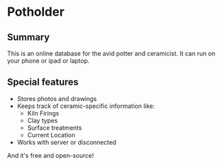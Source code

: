 # Potholder

## Summary
This is an online database for the avid potter and ceramicist. It can run on your phone or ipad or laptop.

## Special features

* Stores photos and drawings
* Keeps track of ceramic-specific information like:
  * Kiln Firings
  * Clay types
  * Surface treatments
  * Current Location
* Works with server or disconnected

And it's free and open-source!
